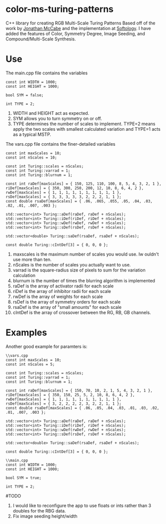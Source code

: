 # color-ms-turing-patterns
C++ library for creating RGB Multi-Scale Turing Patterns
Based off of the work by [Jonathan McCabe](http://www.jonathanmccabe.com/Cyclic_Symmetric_Multi-Scale_Turing_Patterns.pdf)
and the implementation at [Softology](https://softologyblog.wordpress.com/2011/07/05/multi-scale-turing-patterns/).
I have added the features of Color, Symmetry Degree, Image Seeding, and Compound/Multi-Scale Synthesis.

# Use
The main.cpp file contains the variables
```
const int WIDTH = 1000;
const int HEIGHT = 1000;

bool SYM = false;

int TYPE = 2;
```

1. WIDTH and HEIGHT act as expected.
2. SYM allows you to turn symmetry on or off.
3. TYPE determines the number of scales to implement. TYPE=2 means apply the two scales with smallest 
calculated variation and TYPE=1 acts as a typical MSTP.

The vars.cpp file contains the finer-detailed variables
```
const int maxScales = 10;
const int nScales = 10;

const int Turing::scales = nScales;
const int Turing::varrad = 1;
const int Turing::blurnum = 1;

const int raDef[maxScales] = { 150, 125, 110, 100, 8, 5, 4, 3, 2, 1 },
riDef[maxScales] = { 350, 300, 250, 200, 12, 10, 8, 6, 4, 2 },
rwDef[maxScales] = { 1, 1, 1, 1, 1, 1, 1, 1, 1, 1 },
rsDef[maxScales] = { 3, 3, 3, 3, 3, 2, 2, 2, 1, 1 };
const double rsaDef[maxScales] = { .06, .065, .055, .05, .04, .03, .02, .01, .007, .003 };

std::vector<int> Turing::aDef(raDef, raDef + nScales);
std::vector<int> Turing::iDef(riDef, riDef + nScales);
std::vector<int> Turing::wDef(rwDef, rwDef + nScales);
std::vector<int> Turing::sDef(rsDef, rsDef + nScales);

std::vector<double> Turing::saDef(rsaDef, rsaDef + nScales);

const double Turing::cIntDef[3] = { 0, 0, 0 };
```

1. maxscales is the maximum number of scales you would use. Iw ouldn't use more than ten.
2. nScales is the number of scales you actually want to use.
3. varrad is the square-radius size of pixels to sum for the variation calculation
4. blurnum is the number of times the blurring algorithm is implemented
5. raDef is the array of activator radii for each scale
5. riDef is the array of inhibitor radii for each scale
6. rwDef is the array of weights for each scale
7. rsDef is the array of symmetry orders for each scale
8. rsaDef is the array of "small amounts" for each scale
9. cIntDef is the array of crossover between the RG, RB, GB channels.

# Examples
Another good example for paramters is:
```
\\vars.cpp
const int maxScales = 10;
const int nScales = 5;

const int Turing::scales = nScales;
const int Turing::varrad = 1;
const int Turing::blurnum = 1;

const int raDef[maxScales] = { 150, 70, 10, 2, 1, 5, 4, 3, 2, 1 },
riDef[maxScales] = { 350, 150, 25, 5, 2, 10, 8, 6, 4, 2 },
rwDef[maxScales] = { 1, 1, 1, 1, 1, 1, 1, 1, 1, 1 },
rsDef[maxScales] = { 3, 2, 2, 2, 2, 3, 2, 2, 1, 1 };
const double rsaDef[maxScales] = { .06, .05, .04, .03, .01, .03, .02, .01, .007, .003 };

std::vector<int> Turing::aDef(raDef, raDef + nScales);
std::vector<int> Turing::iDef(riDef, riDef + nScales);
std::vector<int> Turing::wDef(rwDef, rwDef + nScales);
std::vector<int> Turing::sDef(rsDef, rsDef + nScales);

std::vector<double> Turing::saDef(rsaDef, rsaDef + nScales);

const double Turing::cIntDef[3] = { 0, 0, 0 };
```
```
\\main.cpp
const int WIDTH = 1000;
const int HEIGHT = 1000;

bool SYM = true;

int TYPE = 2;
```

#TODO
1. I would like to reconfigure the app to use floats or ints rather than 3 doubles for the RBG data.
3. Fix image seeding height/width
